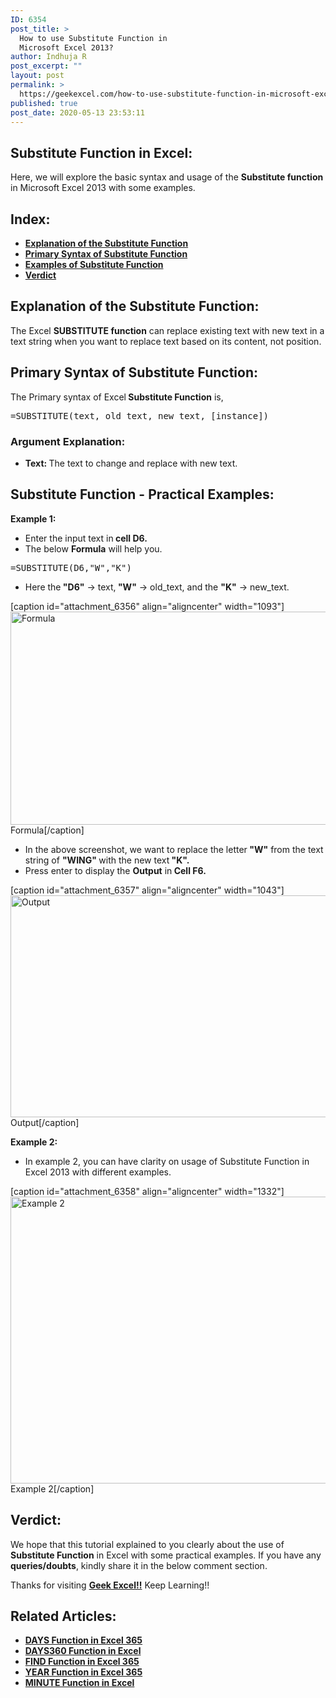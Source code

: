 ```yaml
---
ID: 6354
post_title: >
  How to use Substitute Function in
  Microsoft Excel 2013?
author: Indhuja R
post_excerpt: ""
layout: post
permalink: >
  https://geekexcel.com/how-to-use-substitute-function-in-microsoft-excel-2013/
published: true
post_date: 2020-05-13 23:53:11
---
```

<h2>Substitute Function in Excel:</h2>
Here, we will explore the basic syntax and usage of the <strong>Substitute function</strong> in Microsoft Excel 2013 with some examples.
<h2>Index:</h2>
<ul>
 	<li><a href="#1"><strong>Explanation of the Substitute Function</strong></a></li>
 	<li><a href="#2"><strong>Primary Syntax of Substitute Function</strong></a></li>
 	<li><a href="#3"><strong>Examples of Substitute Function</strong></a></li>
 	<li><a href="#4"><strong>Verdict</strong></a></li>
</ul>
<h2 id="1"><strong>Explanation of the Substitute Function:</strong></h2>
The Excel <strong>SUBSTITUTE function</strong> can replace existing text with new text in a text string when you want to replace text based on its content, not position.
<h2 id="2">Primary Syntax of Substitute <strong>Function</strong>:</h2>
The Primary syntax of Excel<strong> Substitute </strong><strong>Function</strong> is,
<pre>=SUBSTITUTE(text, old_text, new_text, [instance])</pre>
<h3>Argument Explanation:</h3>
<ul>
 	<li><strong>Text: </strong>The text to change and replace with new text.</li>
</ul>
<h2 id="3"><strong>Substitute Function - Practical Examples:</strong></h2>
<strong>Example 1:</strong>
<ul>
 	<li>Enter the input text in<strong> cell D6.</strong></li>
 	<li>The below <strong>Formula</strong> will help you.</li>
</ul>
<pre>=SUBSTITUTE(D6,"W","K")</pre>
<ul>
 	<li>Here the<strong> "D6"</strong> → text,<strong> "W"</strong> → old_text, and the <strong>"K"</strong> → new_text.</li>
</ul>
[caption id="attachment_6356" align="aligncenter" width="1093"]<img class="wp-image-6356 size-full" src="https://geekexcel.com/wp-content/uploads/2020/05/Screenshot_1-5.png" alt="Formula" width="1093" height="341" /> Formula[/caption]
<ul>
 	<li>In the above screenshot, we want to replace the letter<strong> "W"</strong> from the text string of <strong>"WING" </strong>with the new text<strong> "K".</strong></li>
 	<li>Press enter to display the <strong>Output</strong> in<strong> Cell F6.</strong></li>
</ul>
[caption id="attachment_6357" align="aligncenter" width="1043"]<img class="wp-image-6357 size-full" src="https://geekexcel.com/wp-content/uploads/2020/05/Screenshot_2-4.png" alt="Output" width="1043" height="355" /> Output[/caption]

<strong>Example 2:</strong>
<ul>
 	<li>In example 2, you can have clarity on usage of Substitute Function in Excel 2013 with different examples.</li>
</ul>
[caption id="attachment_6358" align="aligncenter" width="1332"]<img class="wp-image-6358 size-full" src="https://geekexcel.com/wp-content/uploads/2020/05/Screenshot_3-6.png" alt="Example 2" width="1332" height="459" /> Example 2[/caption]
<h2 id="4">Verdict:</h2>
We hope that this tutorial explained to you clearly about the use of <strong>Substitute </strong><strong>Function</strong> in Excel with some practical examples. If you have any <strong>queries/doubts</strong>, kindly share it in the below comment section.

Thanks for visiting <strong><a href="https://geekexcel.com/">Geek Excel!!</a></strong> Keep Learning!!
<h2>Related Articles:</h2>
<ul>
 	<li><a href="https://geekexcel.com/how-to-use-days-function-in-excel-365/" rel="nofollow"><strong>DAYS Function in Excel 365</strong></a></li>
 	<li><a href="https://geekexcel.com/how-to-use-days360-function-in-excel/" rel="nofollow"><strong>DAYS360 Function in Excel</strong></a></li>
 	<li><a href="https://geekexcel.com/how-to-use-find-function-in-microsoft-excel-365/" rel="nofollow"><strong>FIND Function in Excel 365</strong></a></li>
 	<li><a href="https://geekexcel.com/how-to-use-year-function-in-excel-365/" rel="nofollow"><strong>YEAR Function in Excel 365</strong></a></li>
 	<li><a href="https://geekexcel.com/how-to-use-minute-function-in-excel-365/" rel="nofollow"><strong>MINUTE Function in Excel</strong></a></li>
</ul>